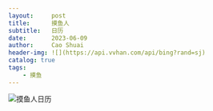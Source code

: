 ```yaml
---
layout:     post
title:      摸鱼人
subtitle:   日历
date:       2023-06-09
author:     Cao Shuai
header-img: ![](https://api.vvhan.com/api/bing?rand=sj)
catalog: true
tags:
    - 摸鱼
---
```


![摸鱼人日历](https://api.vvhan.com/api/moyu)


